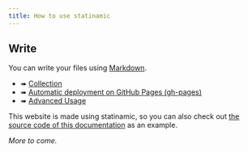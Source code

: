 ```yaml
---
title: How to use statinamic
---
```


## Write

You can write your files using
[Markdown](https://en.wikipedia.org/wiki/Markdown).

- ➠ [Collection](collections/)
- ➠ [Automatic deployment on GitHub Pages (gh-pages)](gh-pages/)
- ➠ [Advanced Usage](../advanced/)

This website is made using statinamic, so you can also check out
[the source code of this documentation](https://github.com/MoOx/statinamic/tree/master/demo/content)
as an example.

_More to come._
